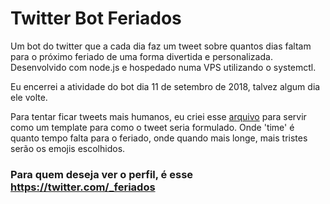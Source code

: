 # Twitter Bot Feriados

Um bot do twitter que a cada dia faz um tweet sobre quantos dias faltam para o próximo feriado de uma forma divertida e personalizada. Desenvolvido com node.js e hospedado numa VPS utilizando o systemctl.

Eu encerrei a atividade do bot dia 11 de setembro de 2018, talvez algum dia ele volte.

Para tentar ficar tweets mais humanos, eu criei esse [arquivo](https://github.com/inacioMattos/TwitterBot-Feriados/blob/master/templates.json) para servir como um template para como o tweet seria formulado. Onde 'time' é quanto tempo falta para o feriado, onde quando mais longe, mais tristes serão os emojis escolhidos.

### Para quem deseja ver o perfil, é esse https://twitter.com/_feriados
